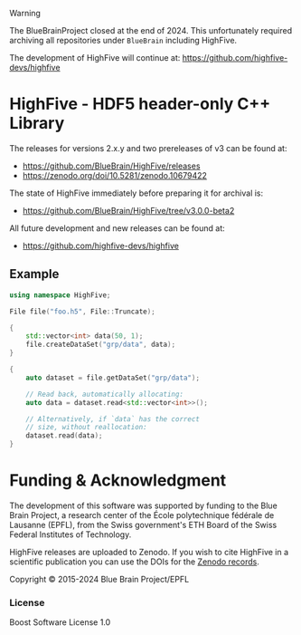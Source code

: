 > [!WARNING]
> The BlueBrainProject closed at the end of 2024. This unfortunately required
> archiving all repositories under `BlueBrain` including HighFive.
>
> The development of HighFive will continue at:
>   https://github.com/highfive-devs/highfive


# HighFive - HDF5 header-only C++ Library

The releases for versions 2.x.y and two prereleases of v3 can be found at:
* https://github.com/BlueBrain/HighFive/releases
* https://zenodo.org/doi/10.5281/zenodo.10679422

The state of HighFive immediately before preparing it for archival is:
* https://github.com/BlueBrain/HighFive/tree/v3.0.0-beta2

All future development and new releases can be found at:
* https://github.com/highfive-devs/highfive

## Example

```c++
using namespace HighFive;

File file("foo.h5", File::Truncate);

{
    std::vector<int> data(50, 1);
    file.createDataSet("grp/data", data);
}

{
    auto dataset = file.getDataSet("grp/data");

    // Read back, automatically allocating:
    auto data = dataset.read<std::vector<int>>();

    // Alternatively, if `data` has the correct
    // size, without reallocation:
    dataset.read(data);
}
```

# Funding & Acknowledgment

The development of this software was supported by funding to the Blue Brain Project, a research center of the École polytechnique fédérale de Lausanne (EPFL), from the Swiss government's ETH Board of the Swiss Federal Institutes of Technology.

HighFive releases are uploaded to Zenodo. If you wish to cite HighFive in a
scientific publication you can use the DOIs for the
[Zenodo records](https://zenodo.org/doi/10.5281/zenodo.10679422).

Copyright © 2015-2024 Blue Brain Project/EPFL


### License

Boost Software License 1.0

